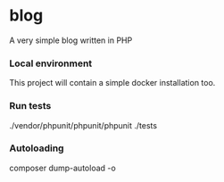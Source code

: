 # blog
A very simple blog written in PHP

### Local environment
This project will contain a simple docker installation too.

### Run tests
./vendor/phpunit/phpunit/phpunit ./tests

### Autoloading
composer dump-autoload -o
